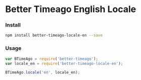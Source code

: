 # Better Timeago English Locale

### Install

```bash
npm install better-timeago-locale-en --save
```

### Usage

```javascript
var BTimeAgo = require('better-timeago');
var locale_en = require('better-timeago-locale-en');

BTimeAgo.locale('en', locale_en);
```

